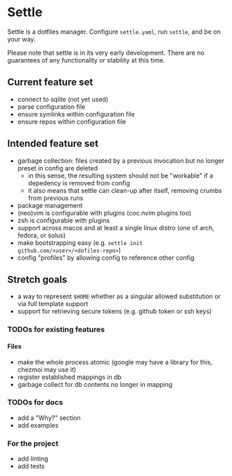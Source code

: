 # Settle

Settle is a dotfiles manager. Configure `settle.yaml`, run `settle`, and be on your way.

Please note that settle is in its very early development.
There are no guarantees of any functionality or stability at this time.

## Current feature set

* connect to sqlite (not yet used)
* parse configuration file
* ensure symlinks within configuration file
* ensure repos within configuration file

## Intended feature set

* garbage collection: files created by a previous invocation but no longer preset in config are deleted
  - in this sense, the resulting system should not be "workable" if a depedency is removed from config
  - it also means that settle can clean-up after itself, removing crumbs from previous runs
* package management
* (neo)vim is configurable with plugins (coc.nvim plugins too)
* zsh is configurable with plugins
* support across macos and at least a single linux distro (one of arch, fedora, or solus)
* make bootstrapping easy (e.g. `settle init github.com/<user>/<dofiles-repo>`)
* config "profiles" by allowing config to reference other config

## Stretch goals

* a way to represent `$HOME` whether as a singular allowed substitution or via full template support
* support for retrieving secure tokens (e.g. github token or ssh keys)


### TODOs for existing features

#### Files

* make the whole process atomic (google may have a library for this, chezmoi may use it)
* register established mappings in db
* garbage collect for db contents no longer in mapping

### TODOs for docs

* add a "Why?" section
* add examples

### For the project

* add linting
* add tests
